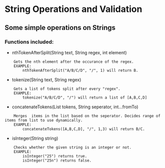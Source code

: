 # String Operations and Validation

## Some simple operations on Strings

### Functions included:

* nthTokenAfterSplit(String text, String regex, int element)

```
	Gets the nth element after the occurance of the regex.
    EXAMPLE:
    	nthTokenAfterSplit("A/B/C/D", "/", 1) will return B. 
```

* tokenize(String text, String regex)

```
	Gets a list of tokens split after every "regex".
    EXAMPLE:
    	tokenize("A/B/C/D", "/") will return a list of [A,B,C,D]
```
* concatenateTokens(List<String> tokens, String seperator, int...fromTo)

```
	Merges 	items in the list based on the seperator. Decides range of items from list to use dynamically.
    EXAMPLE:
    	concatenateTokens([A,B,C,D], "/", 1,3) will return B/C.
```
* isInteger(String string)

```
	Checks whether the given string is an integer or not.
    EXAMPLE:
    	isInteger("25") returns true. 
        isInteger("25n") returns false. 
```